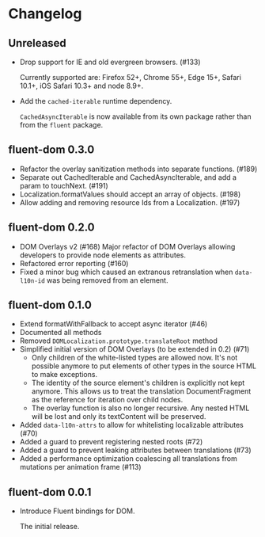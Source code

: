 # Changelog

## Unreleased

  - Drop support for IE and old evergreen browsers. (#133)

    Currently supported are: Firefox 52+, Chrome 55+, Edge 15+, Safari 10.1+,
    iOS Safari 10.3+ and node 8.9+.

  - Add the `cached-iterable` runtime dependency.

    `CachedAsyncIterable` is now available from its own package rather than
    from the `fluent` package.

## fluent-dom 0.3.0

  - Refactor the overlay sanitization methods into separate functions. (#189)
  - Separate out CachedIterable and CachedAsyncIterable, and add a param to touchNext. (#191)
  - Localization.formatValues should accept an array of objects. (#198)
  - Allow adding and removing resource Ids from a Localization. (#197)

## fluent-dom 0.2.0

  - DOM Overlays v2 (#168)
    Major refactor of DOM Overlays allowing developers to provide node elements as attributes.
  - Refactored error reporting (#160)
  - Fixed a minor bug which caused an extranous retranslation when `data-l10n-id` was
    being removed from an element.

## fluent-dom 0.1.0

  - Extend formatWithFallback to accept async iterator (#46)
  - Documented all methods
  - Removed `DOMLocalization.prototype.translateRoot` method
  - Simplified initial version of DOM Overlays (to be extended in 0.2) (#71)
      - Only children of the white-listed types are allowed now. It's not possible
        anymore to put elements of other types in the source HTML to make exceptions.
      - The identity of the source element's children is explicitly not kept
        anymore. This allows us to treat the translation DocumentFragment as the
        reference for iteration over child nodes.
      - The overlay function is also no longer recursive. Any nested HTML
        will be lost and only its textContent will be preserved.
  - Added `data-l10n-attrs` to allow for whitelisting localizable attributes (#70)
  - Added a guard to prevent registering nested roots (#72)
  - Added a guard to prevent leaking attributes between translations (#73)
  - Added a performance optimization coalescing all translations from mutations
  per animation frame (#113)

## fluent-dom 0.0.1

  - Introduce Fluent bindings for DOM.

    The initial release.
